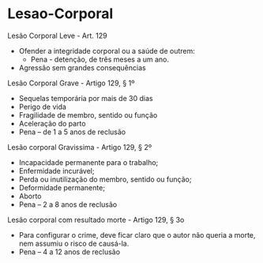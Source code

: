 # Lesao-Corporal

Lesão Corporal Leve - Art. 129
- Ofender a integridade corporal ou a saúde de outrem:
  - Pena - detenção, de três meses a um ano.
- Agressão sem grandes consequências

Lesão Corporal Grave  - Artigo 129, § 1º
- Sequelas temporária por mais de 30 dias
- Perigo de vida
- Fragilidade de membro, sentido ou função
- Aceleração do parto 
- Pena – de 1 a 5 anos de reclusão
 
Lesão corporal Gravissima - Artigo 129, § 2º
- Incapacidade permanente para o trabalho;
- Enfermidade incurável;
- Perda ou inutilização do membro, sentido ou função;
- Deformidade permanente;
- Aborto 
- Pena – 2 a 8 anos de reclusão

Lesão corporal com resultado morte  - Artigo 129, § 3o
- Para configurar o crime, deve ficar claro que o autor não queria a morte, nem assumiu o risco de causá-la.
- Pena – 4 a 12 anos de reclusão
 
